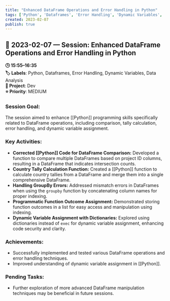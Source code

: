 ```yaml
---
title: "Enhanced DataFrame Operations and Error Handling in Python"
tags: ['Python', 'Dataframes', 'Error Handling', 'Dynamic Variables', 'Data Analysis']
created: 2023-02-07
publish: true
---
```


## 📅 2023-02-07 — Session: Enhanced DataFrame Operations and Error Handling in Python

**🕒 15:55–16:35**  
**🏷️ Labels**: Python, Dataframes, Error Handling, Dynamic Variables, Data Analysis  
**📂 Project**: Dev  
**⭐ Priority**: MEDIUM  


### Session Goal:
The session aimed to enhance [[Python]] programming skills specifically related to DataFrame operations, including comparison, tally calculation, error handling, and dynamic variable assignment.

### Key Activities:
- **Corrected [[Python]] Code for DataFrame Comparison:** Developed a function to compare multiple DataFrames based on project ID columns, resulting in a DataFrame that indicates intersection counts.
- **Country Tally Calculation Function:** Created a [[Python]] function to calculate country tallies from a DataFrame and merge them into a single comprehensive DataFrame.
- **Handling GroupBy Errors:** Addressed mismatch errors in DataFrames when using the `groupby` function by concatenating column names for proper indexing.
- **Programmatic Function Outcome Assignment:** Demonstrated storing function outcomes in a list for easy access and manipulation using indexing.
- **Dynamic Variable Assignment with Dictionaries:** Explored using dictionaries instead of `exec` for dynamic variable assignment, enhancing code security and clarity.

### Achievements:
- Successfully implemented and tested various DataFrame operations and error handling techniques.
- Improved understanding of dynamic variable assignment in [[Python]].

### Pending Tasks:
- Further exploration of more advanced DataFrame manipulation techniques may be beneficial in future sessions.
